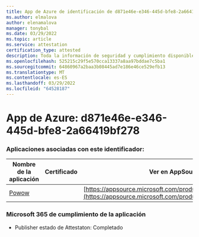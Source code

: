 ```yaml
---
title: App de Azure de identificación de d871e46e-e346-445d-bfe8-2a66419bf278
ms.author: elmalova
author: elenamalova
manager: tonybal
ms.date: 03/29/2022
ms.topic: article
ms.service: attestation
certification_type: attested
description: Toda la información de seguridad y cumplimiento disponible para d871e46e-e346-445d-bfe8-2a66419bf278.
ms.openlocfilehash: 525215c29f5e570cca13337a8aa97bddae7c5ba1
ms.sourcegitcommit: 64860967a2baa3b08445ad7e186e46ce529efb13
ms.translationtype: MT
ms.contentlocale: es-ES
ms.lasthandoff: 03/29/2022
ms.locfileid: "64528187"
---
```

# <a name="azure-app-id-d871e46e-e346-445d-bfe8-2a66419bf278"></a>App de Azure: d871e46e-e346-445d-bfe8-2a66419bf278


### <a name="apps-associated-with-this-id"></a>Aplicaciones asociadas con este identificador:
| **Nombre de la aplicación** | **Certificado** | **Ver en AppSource** |
|--------------|---------------|-----------------------|
| [Powow](../forward/WA200002952.md) |  | [https://appsource.microsoft.com/product/office/WA200002952](https://appsource.microsoft.com/product/office/WA200002952) |

### <a name="microsoft-365-app-compliance-status"></a>Microsoft 365 de cumplimiento de la aplicación
- Publisher estado de Attestaton: Completado

